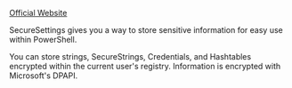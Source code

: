 

[Official Website](http://securesettings.start-automating.com)


    
    
SecureSettings gives you a way to store sensitive information for easy use within PowerShell.  

You can store strings, SecureStrings, Credentials, and Hashtables encrypted within the current user's registry.  Information is encrypted with Microsoft's DPAPI.


